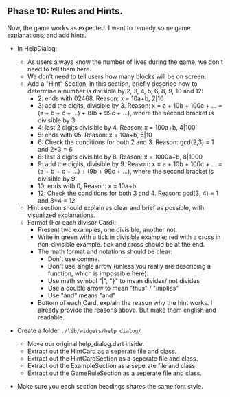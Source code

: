 ## Phase 10: Rules and Hints.
Now, the game works as expected. I want to remedy some game explanations, and add hints.
- In HelpDialog:
    - As users always know the number of lives during the game, we don't need to tell them here.
    - We don't need to tell users how many blocks will be on screen.
    - Add a "Hint" Section, in this section, briefly describe how to determine a number is divisible by 2, 3, 4, 5, 6, 8, 9, 10 and 12:
        - 2: ends with 02468. Reason: x = 10a+b, 2|10
        - 3: add the digits, divisible by 3. Reason: x = a + 10b + 100c + ... = (a + b + c + ...) + (9b + 99c + ...), where the second bracket is divisible by 3
        - 4: last 2 digits divisible by 4. Reason: x = 100a+b, 4|100
        - 5: ends with 05. Reason: x = 10a+b, 5|10
        - 6: Check the conditions for both 2 and 3. Reason: gcd(2,3) = 1 and 2*3 = 6
        - 8: last 3 digits divisible by 8. Reason: x = 1000a+b, 8|1000
        - 9: add the digits, divisible by 9. Reason: x = a + 10b + 100c + ... = (a + b + c + ...) + (9b + 99c + ...), where the second bracket is divisible by 9.
        - 10: ends with 0, Reason: x = 10a+b
        - 12: Check the conditions for both 3 and 4. Reason: gcd(3, 4) = 1 and 3*4 = 12
    - Hint section should explain as clear and brief as possible, with visualized explanations.
    - Format (For each divisor Card):
        - Present two examples, one divisible, another not.
        - Write in green with a tick in divisible example; red with a cross in non-divisible example. tick and cross should be at the end.
        - The math format and notations should be clear:
            - Don't use comma.
            - Don't use single arrow (unless you really are describing a function, which is impossible here).
            - Use math symbol "|", "∤" to mean divides/ not divides
            - Use a double arrow to mean "thus" / "implies"
            - Use "and" means "and"
        - Bottom of each Card, explain the reason why the hint works. I already provide the reasons above. But make them english and readable.

- Create a folder `./lib/widgets/help_dialog/`
    - Move our original help_dialog.dart inside.
    - Extract out the HintCard as a seperate file and class.
    - Extract out the HintCardSection as a seperate file and class.
    - Extract out the ExampleSection as a seperate file and class.
    - Extract out the GameRuleSection as a seperate file and class.

- Make sure you each section headings shares the same font style.